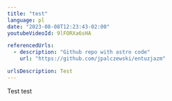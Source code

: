 ```yaml
---
title: "test"
language: pl
date: "2023-08-08T12:23:43-02:00"
youtubeVideoId: 9lFORXa6sHA

referencedUrls:
  - description: "Github repo with astro code"
    url: "https://github.com/jpalczewski/entuzjazm"

urlsDescription: Test
---
```


Test test
